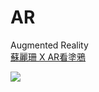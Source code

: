 # AR
Augmented Reality   
[蘇麗珊 X AR看塗鴉](https://www.facebook.com/watch/?v=2354214948233484)


[![](http://img.youtube.com/vi/78FKaOjXxhc/0.jpg)](http://www.youtube.com/watch?v=78FKaOjXxhc "breakout written with appinventor 2")

